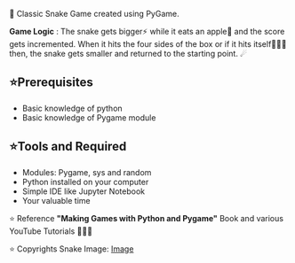 🐍 Classic Snake Game created using PyGame.

**Game Logic** : The snake gets bigger⚡ while it eats an apple🍎 and the score gets incremented. When it hits the four sides of the box or if it hits itself🤦🏽‍♂️ then, the snake gets smaller and returned to the starting point. ☄

## ⭐Prerequisites
- Basic knowledge of python
- Basic knowledge of Pygame module

## ⭐Tools and Required
- Modules: Pygame, sys and random 
- Python installed on your computer
- Simple IDE like Jupyter Notebook
- Your valuable time

⭐ Reference
**"Making Games with Python and Pygame"** Book and various YouTube Tutorials 👩🏽‍🏫

⭐ Copyrights
Snake Image: [Image](https://github.com/clear-code-projects)
